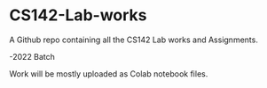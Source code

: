 # CS142-Lab-works
A Github repo containing all the CS142 Lab works and Assignments. 


-2022 Batch 


Work will be mostly uploaded as Colab notebook files. 
